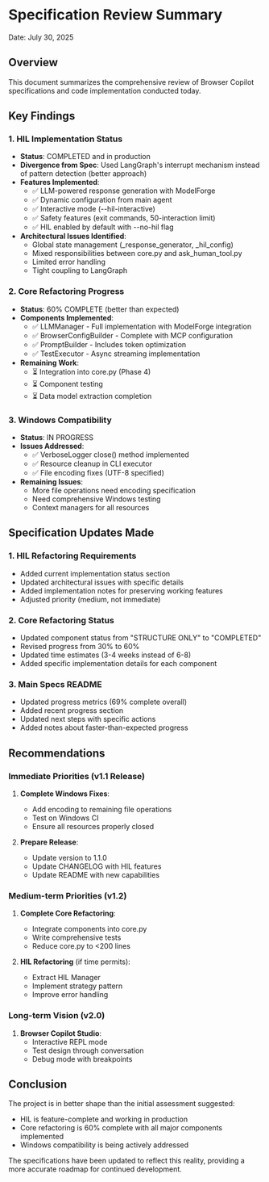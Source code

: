 # Specification Review Summary

Date: July 30, 2025

## Overview

This document summarizes the comprehensive review of Browser Copilot specifications and code implementation conducted today.

## Key Findings

### 1. HIL Implementation Status
- **Status**: COMPLETED and in production
- **Divergence from Spec**: Used LangGraph's interrupt mechanism instead of pattern detection (better approach)
- **Features Implemented**:
  - ✅ LLM-powered response generation with ModelForge
  - ✅ Dynamic configuration from main agent
  - ✅ Interactive mode (--hil-interactive)
  - ✅ Safety features (exit commands, 50-interaction limit)
  - ✅ HIL enabled by default with --no-hil flag
- **Architectural Issues Identified**:
  - Global state management (_response_generator, _hil_config)
  - Mixed responsibilities between core.py and ask_human_tool.py
  - Limited error handling
  - Tight coupling to LangGraph

### 2. Core Refactoring Progress
- **Status**: 60% COMPLETE (better than expected)
- **Components Implemented**:
  - ✅ LLMManager - Full implementation with ModelForge integration
  - ✅ BrowserConfigBuilder - Complete with MCP configuration
  - ✅ PromptBuilder - Includes token optimization
  - ✅ TestExecutor - Async streaming implementation
- **Remaining Work**:
  - ⏳ Integration into core.py (Phase 4)
  - ⏳ Component testing
  - ⏳ Data model extraction completion

### 3. Windows Compatibility
- **Status**: IN PROGRESS
- **Issues Addressed**:
  - ✅ VerboseLogger close() method implemented
  - ✅ Resource cleanup in CLI executor
  - ✅ File encoding fixes (UTF-8 specified)
- **Remaining Issues**:
  - More file operations need encoding specification
  - Need comprehensive Windows testing
  - Context managers for all resources

## Specification Updates Made

### 1. HIL Refactoring Requirements
- Added current implementation status section
- Updated architectural issues with specific details
- Added implementation notes for preserving working features
- Adjusted priority (medium, not immediate)

### 2. Core Refactoring Status
- Updated component status from "STRUCTURE ONLY" to "COMPLETED"
- Revised progress from 30% to 60%
- Updated time estimates (3-4 weeks instead of 6-8)
- Added specific implementation details for each component

### 3. Main Specs README
- Updated progress metrics (69% complete overall)
- Added recent progress section
- Updated next steps with specific actions
- Added notes about faster-than-expected progress

## Recommendations

### Immediate Priorities (v1.1 Release)
1. **Complete Windows Fixes**:
   - Add encoding to remaining file operations
   - Test on Windows CI
   - Ensure all resources properly closed

2. **Prepare Release**:
   - Update version to 1.1.0
   - Update CHANGELOG with HIL features
   - Update README with new capabilities

### Medium-term Priorities (v1.2)
1. **Complete Core Refactoring**:
   - Integrate components into core.py
   - Write comprehensive tests
   - Reduce core.py to <200 lines

2. **HIL Refactoring** (if time permits):
   - Extract HIL Manager
   - Implement strategy pattern
   - Improve error handling

### Long-term Vision (v2.0)
1. **Browser Copilot Studio**:
   - Interactive REPL mode
   - Test design through conversation
   - Debug mode with breakpoints

## Conclusion

The project is in better shape than the initial assessment suggested:
- HIL is feature-complete and working in production
- Core refactoring is 60% complete with all major components implemented
- Windows compatibility is being actively addressed

The specifications have been updated to reflect this reality, providing a more accurate roadmap for continued development.
